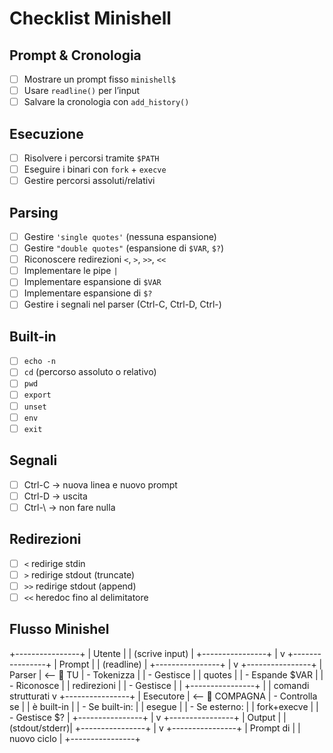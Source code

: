 # Checklist Minishell

## Prompt & Cronologia
- [ ] Mostrare un prompt fisso `minishell$ `
- [ ] Usare `readline()` per l’input
- [ ] Salvare la cronologia con `add_history()`

## Esecuzione
- [ ] Risolvere i percorsi tramite `$PATH`
- [ ] Eseguire i binari con `fork` + `execve`
- [ ] Gestire percorsi assoluti/relativi

## Parsing
- [ ] Gestire `'single quotes'` (nessuna espansione)
- [ ] Gestire `"double quotes"` (espansione di `$VAR`, `$?`)
- [ ] Riconoscere redirezioni `<`, `>`, `>>`, `<<`
- [ ] Implementare le pipe `|`
- [ ] Implementare espansione di `$VAR`
- [ ] Implementare espansione di `$?`
- [ ] Gestire i segnali nel parser (Ctrl-C, Ctrl-D, Ctrl-\)

## Built-in
- [ ] `echo -n`
- [ ] `cd` (percorso assoluto o relativo)
- [ ] `pwd`
- [ ] `export`
- [ ] `unset`
- [ ] `env`
- [ ] `exit`

## Segnali
- [ ] Ctrl-C → nuova linea e nuovo prompt
- [ ] Ctrl-D → uscita
- [ ] Ctrl-\ → non fare nulla

## Redirezioni
- [ ] `<` redirige stdin
- [ ] `>` redirige stdout (truncate)
- [ ] `>>` redirige stdout (append)
- [ ] `<<` heredoc fino al delimitatore

## Flusso Minishel

+----------------+
|   Utente       |
| (scrive input) |
+----------------+
        |
        v
+----------------+
|   Prompt       |
| (readline)     |
+----------------+
        |
        v
+----------------+
|   Parser       |   <-- 🔹 TU
| - Tokenizza    |
| - Gestisce     |
|   quotes       |
| - Espande $VAR |
| - Riconosce    |
|   redirezioni  |
| - Gestisce |   |
+----------------+
        |
        | comandi strutturati
        v
+----------------+
|   Esecutore    |   <-- 🔹 COMPAGNA
| - Controlla se |
|   è built-in   |
| - Se built-in: |
|   esegue       |
| - Se esterno:  |
|   fork+execve  |
| - Gestisce $?  |
+----------------+
        |
        v
+----------------+
|   Output       |
| (stdout/stderr)|
+----------------+
        |
        v
+----------------+
|   Prompt di    |
|   nuovo ciclo  |
+----------------+
